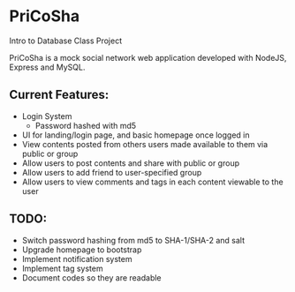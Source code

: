 # PriCoSha
Intro to Database Class Project

PriCoSha is a mock social network web application developed with NodeJS, Express and MySQL.

## Current Features:
- Login System
  - Password hashed with md5
- UI for landing/login page, and basic homepage once logged in
- View contents posted from others users made available to them via public or group
- Allow users to post contents and share with public or group
- Allow users to add friend to user-specified group
- Allow users to view comments and tags in each content viewable to the user

## TODO:
- Switch password hashing from md5 to SHA-1/SHA-2 and salt
- Upgrade homepage to bootstrap
- Implement notification system
- Implement tag system
- Document codes so they are readable
